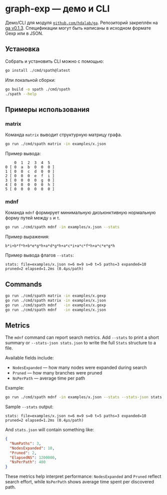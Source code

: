 # graph-exp — демо и CLI

Демо/CLI для модуля [`github.com/hdalab/ga`](https://github.com/hdalab/ga).
Репозиторий закреплён на [ga v0.1.3](https://github.com/hdalab/ga/releases/tag/v0.1.3).
Спецификации могут быть написаны в исходном формате Gexp или в JSON.

## Установка

Собрать и установить CLI можно с помощью:

```bash
go install ./cmd/spath@latest
```

Или локальной сборки:

```bash
go build -o spath ./cmd/spath
./spath --help
```

## Примеры использования

### matrix

Команда `matrix` выводит структурную матрицу графа.

```bash
go run ./cmd/spath matrix -in examples/x.json
```

Пример вывода:

```
    0  1  2  3  4  5
0 [ 0  a  b  0  0  0 ]
1 [ 0  0  c  d  0  0 ]
2 [ 0  0  0  e  f  i ]
3 [ 0  0  0  0  g  0 ]
4 [ 0  0  0  0  0  h ]
5 [ 0  0  0  0  0  0 ]
```

### mdnf

Команда `mdnf` формирует минимальную дизъюнктивную нормальную форму путей между `s` и `t`.

```bash
go run ./cmd/spath mdnf -in examples/x.json --stats
```

Пример выражения:

```
b*i+b*f*h+b*e*g*h+a*d*g*h+a*c*i+a*c*f*h+a*c*e*g*h
```

Пример вывода флагов `--stats`:

```
stats: file=examples/x.json n=6 m=9 s=0 t=5 paths=3 expanded=10 pruned=2 elapsed=1.2ms (0.4µs/path)
```

## Commands
```bash
go run ./cmd/spath matrix -in examples/x.gexp
go run ./cmd/spath matrix -in examples/x.json
go run ./cmd/spath mdnf   -in examples/x.gexp
go run ./cmd/spath mdnf   -in examples/x.json
```

## Metrics
The `mdnf` command can report search metrics. Add `--stats` to print a short summary
or `--stats-json stats.json` to write the full `Stats` structure to a file.

Available fields include:
- `NodesExpanded` — how many nodes were expanded during search
- `Pruned` — how many branches were pruned
- `NsPerPath` — average time per path

Example:
```bash
go run ./cmd/spath mdnf -in examples/x.json --stats --stats-json stats.json
```
Sample `--stats` output:
```
stats: file=examples/x.json n=6 m=9 s=0 t=5 paths=3 expanded=10 pruned=2 elapsed=1.2ms (0.4µs/path)
```
And `stats.json` will contain something like:
```json
{
  "NumPaths": 3,
  "NodesExpanded": 10,
  "Pruned": 2,
  "ElapsedNS": 1200000,
  "NsPerPath": 400
}
```
These metrics help interpret performance: `NodesExpanded` and `Pruned` reflect search effort, while `NsPerPath` shows average time spent per discovered path.
